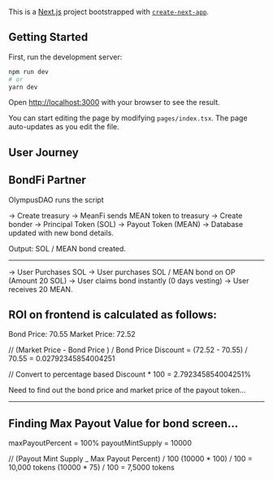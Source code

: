 This is a [Next.js](https://nextjs.org/) project bootstrapped with [`create-next-app`](https://github.com/vercel/next.js/tree/canary/packages/create-next-app).

## Getting Started

First, run the development server:

```bash
npm run dev
# or
yarn dev
```

Open [http://localhost:3000](http://localhost:3000) with your browser to see the result.

You can start editing the page by modifying `pages/index.tsx`. The page auto-updates as you edit the file.

## User Journey

## BondFi Partner

OlympusDAO runs the script

-> Create treasury
-> MeanFi sends MEAN token to treasury
-> Create bonder
-> Principal Token (SOL)
-> Payout Token (MEAN)
-> Database updated with new bond details.

Output: SOL / MEAN bond created.

---

-> User Purchases SOL
-> User purchases SOL / MEAN bond on OP (Amount 20 SOL)
-> User claims bond instantly (0 days vesting)
-> User receives 20 MEAN.

## ROI on frontend is calculated as follows:

Bond Price: 70.55
Market Price: 72.52

// (Market Price - Bond Price ) / Bond Price
Discount = (72.52 - 70.55) / 70.55 = 0.02792345854004251

// Convert to percentage based
Discount * 100 = 2.792345854004251%

Need to find out the bond price and market price of the payout token...

---

## Finding Max Payout Value for bond screen...

maxPayoutPercent = 100%
payoutMintSupply = 10000

// (Payout Mint Supply _ Max Payout Percent) / 100
(10000 * 100) / 100 = 10,000 tokens
(10000 * 75) / 100 = 7,5000 tokens
